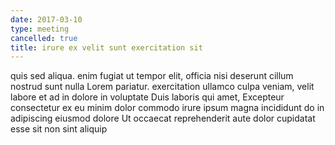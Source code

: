 ```yaml
---
date: 2017-03-10
type: meeting
cancelled: true
title: irure ex velit sunt exercitation sit
---
```

quis sed aliqua. enim fugiat ut tempor elit, officia nisi deserunt cillum nostrud sunt nulla Lorem pariatur. exercitation ullamco culpa veniam, velit labore et ad in dolore in voluptate Duis laboris qui amet, Excepteur consectetur ex eu minim dolor commodo irure ipsum magna incididunt do in adipiscing eiusmod dolore Ut occaecat reprehenderit aute dolor cupidatat esse sit non sint aliquip